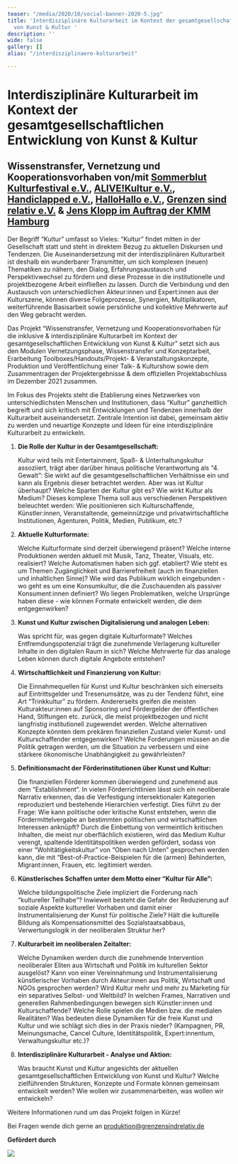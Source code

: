 ```yaml
---
teaser: "/media/2020/10/social-banner-2020-5.jpg"
title: 'Interdisziplinäre Kulturarbeit im Kontext der gesamtgesellschaftlichen Entwicklung
  von Kunst & Kultur '
description: ''
wide: false
gallery: []
alias: "/interdisziplinaere-kulturarbeit"

---
```

# Interdisziplinäre Kulturarbeit im Kontext der gesamtgesellschaftlichen Entwicklung von Kunst & Kultur

## Wissenstransfer, Vernetzung und Kooperationsvorhaben von/mit [Sommerblut Kulturfestival e.V.](), [ALIVE!Kultur e.V.](https://www.alivekultur.de/), [Handiclapped e.V.](https://handiclapped-berlin.de/), [HalloHallo e.V.](https://hallohallohallo.org/de/verein), [Grenzen sind relativ e.V.](https://www.grenzensindrelativ.de) & [Jens Klopp im Auftrag der KMM Hamburg](https://kmm.hfmt-hamburg.de/jens-klopp/)

Der Begriff “Kultur” umfasst so Vieles: “Kultur” findet mitten in der Gesellschaft statt und steht in direktem Bezug zu aktuellen Diskursen und Tendenzen. Die Auseinandersetzung mit der interdisziplinären Kulturarbeit ist deshalb ein wunderbarer Transmitter, um sich komplexen (neuen) Thematiken zu nähern, den Dialog, Erfahrungsaustausch und Perspektivwechsel zu fördern und diese Prozesse in die institutionelle und projektbezogene Arbeit einfließen zu lassen. Durch die Verbindung und den Austausch von unterschiedlichen Akteur:innen und Expert:innen aus der Kulturszene, können diverse Folgeprozesse, Synergien, Multiplikatoren, weiterführende Basisarbeit sowie persönliche und kollektive Mehrwerte auf den Weg gebracht werden.

Das Projekt “Wissenstransfer, Vernetzung und Kooperationsvorhaben für die inklusive & interdisziplinäre Kulturarbeit im Kontext der gesamtgesellschaftlichen Entwicklung von Kunst & Kultur” setzt sich aus den Modulen Vernetzungsphase, Wissenstransfer und Konzeptarbeit, Erarbeitung Toolboxes/Handouts/Projekt- & Veranstaltungskonzepte, Produktion und Veröffentlichung einer Talk- & Kulturshow sowie dem Zusammentragen der Projektergebnisse & dem offiziellen Projektabschluss im Dezember 2021 zusammen.

Im Fokus des Projekts steht die Etablierung eines Netzwerkes von unterschiedlichsten Menschen und Institutionen, dass “Kultur” ganzheitlich begreift und sich kritisch mit Entwicklungen und Tendenzen innerhalb der Kulturarbeit auseinandersetzt. Zentrale Intention ist dabei, gemeinsam aktiv zu werden und neuartige Konzepte und Ideen für eine interdisziplinäre Kulturarbeit zu entwickeln.

1. **Die Rolle der Kultur in der Gesamtgesellschaft:**

   Kultur wird teils mit Entertainment, Spaß- & Unterhaltungskultur assoziiert, trägt aber darüber hinaus politische Verantwortung als “4. Gewalt”: Sie wirkt auf die gesamtgesellschaftlichen Verhältnisse ein und kann als Ergebnis dieser betrachtet werden. Aber was ist Kultur überhaupt? Welche Sparten der Kultur gibt es? Wie wirkt Kultur als Medium? Dieses komplexe Thema soll aus verschiedenen Perspektiven beleuchtet werden: Wie positionieren sich Kulturschaffende, Künstler:innen, Veranstaltende, gemeinnützige und privatwirtschaftliche Institutionen, Agenturen, Politik, Medien, Publikum, etc.?
2. **Aktuelle Kulturformate:**

   Welche Kulturformate sind derzeit überwiegend präsent? Welche interne Produktionen werden aktuell mit Musik, Tanz, Theater, Visuals, etc. realisiert? Welche Automatismen haben sich ggf. etabliert? Wie steht es um Themen Zugänglichkeit und Barrierefreiheit (auch im finanziellen und inhaltlichen Sinne)? Wie wird das Publikum wirklich eingebunden - wo geht es um eine Konsumkultur, die die Zuschauenden als passiver Konsument:innen definiert? Wo liegen Problematiken, welche Ursprünge haben diese - wie können Formate entwickelt werden, die dem entgegenwirken?
3. **Kunst und Kultur zwischen Digitalisierung und analogen Leben:**

   Was spricht für, was gegen digitale Kulturformate? Welches Entfremdungspotenzial trägt die zunehmende Verlagerung kultureller Inhalte in den digitalen Raum in sich? Welche Mehrwerte für das analoge Leben können durch digitale Angebote entstehen?
4. **Wirtschaftlichkeit und Finanzierung von Kultur:**

   Die Einnahmequellen für Kunst und Kultur beschränken sich einerseits auf Eintrittsgelder und Tresenumsätze, was zu der Tendenz führt, eine Art “Trinkkultur” zu fördern. Andererseits greifen die meisten Kulturakteur:innen auf Sponsoring und Fördergelder der öffentlichen Hand, Stiftungen etc. zurück, die meist projektbezogen und nicht langfristig institutionell zugewendet werden. Welche alternativen Konzepte könnten dem prekären finanziellen Zustand vieler Kunst- und Kulturschaffender entgegenwirken? Welche Forderungen müssen an die Politik getragen werden, um die Situation zu verbessern und eine stärkere ökonomische Unabhängigkeit zu gewährleisten?
5. **Definitionsmacht der Förderinstitutionen über Kunst und Kultur:**

   Die finanziellen Förderer kommen überwiegend und zunehmend aus dem “Establishment”. In vielen Förderrichtlinien lässt sich ein neoliberale Narrativ erkennen, das die Verfestigung intersektionaler Kategorien reproduziert und bestehende Hierarchien verfestigt. Dies führt zu der Frage: Wie kann politische oder kritische Kunst entstehen, wenn die Fördermittelvergabe an bestimmten politischen und wirtschaftlichen Interessen anknüpft? Durch die Einbettung von vermeintlich kritischen Inhalten, die meist nur oberflächlich existieren, wird das Medium Kultur verengt, spaltende Identitätspolitiken werden gefördert, sodass von einer “Wohltätigkeitskultur” von “Oben nach Unten” gesprochen werden kann, die mit “Best-of-Practice-Beispielen für die (armen) Behinderten, Migrant:innen, Frauen, etc. legitimiert werden.
6. **Künstlerisches Schaffen unter dem Motto einer “Kultur für Alle”:**

   Welche bildungspolitische Ziele impliziert die Forderung nach “kultureller Teilhabe”? Inwieweit besteht die Gefahr der Reduzierung auf soziale Aspekte kultureller Vorhaben und damit einer Instrumentalisierung der Kunst für politische Ziele? Hält die kulturelle Bildung als Kompensationsmittel des Sozialstaatsabbaus, Verwertungslogik in der neoliberalen Struktur her?
7. **Kulturarbeit im neoliberalen Zeitalter:**

   Welche Dynamiken werden durch die zunehmende Intervention neoliberaler Eliten aus Wirtschaft und Politik im kulturellen Sektor ausgelöst? Kann von einer Vereinnahmung und Instrumentalisierung künstlerischer Vorhaben durch Akteur:innen aus Politik, Wirtschaft und NGOs gesprochen werden? Wird Kultur mehr und mehr zu Marketing für ein separatives Selbst- und Weltbild? In welchen Frames, Narrativen und generellen Rahmenbedingungen bewegen sich Künstler:innen und Kulturschaffende? Welche Rolle spielen die Medien bzw. die medialen Realitäten? Was bedeuten diese Dynamiken für die freie Kunst und Kultur und wie schlägt sich dies in der Praxis nieder? (Kampagnen, PR, Meinungsmache, Cancel Culture, Identitätspolitik, Expert:innentum, Verwaltungskultur etc.)?
8. **Interdisziplinäre Kulturarbeit - Analyse und Aktion:**

   Was braucht Kunst und Kultur angesichts der aktuellen gesamtgesellschaftlichen Entwicklung von Kunst und Kultur? Welche zielführenden Strukturen, Konzepte und Formate können gemeinsam entwickelt werden? Wie wollen wir zusammenarbeiten, was wollen wir entwickeln?

Weitere Informationen rund um das Projekt folgen in Kürze!

Bei Fragen wende dich gerne an produktion@grenzensindrelativ.de

**Gefördert durch**

![](/media/2021/07/banner-forder-fonds-soziokultur.jpg)